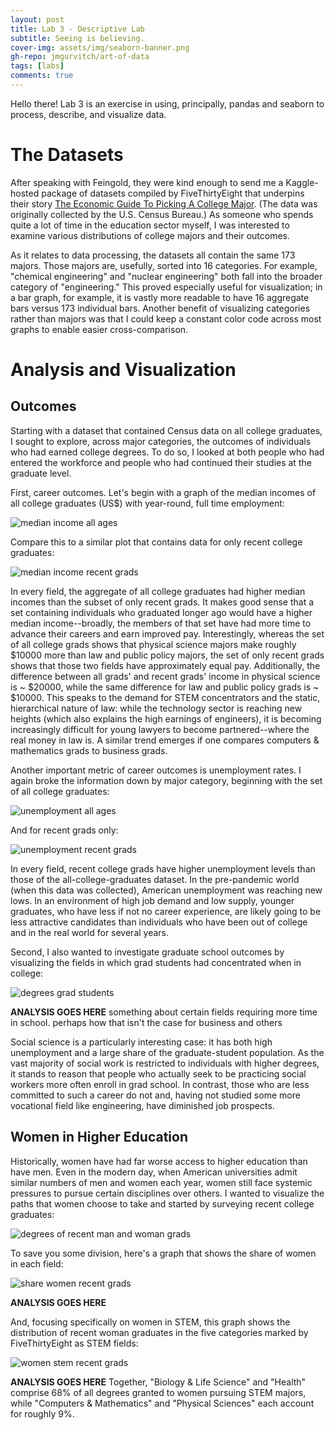 ```yaml
---
layout: post
title: Lab 3 - Descriptive Lab
subtitle: Seeing is believing.
cover-img: assets/img/seaborn-banner.png
gh-repo: jmgurvitch/art-of-data
tags: [labs]
comments: true
---
```


Hello there! Lab 3 is an exercise in using, principally, pandas and seaborn to process, describe, and visualize data.

# The Datasets
After speaking with Feingold, they were kind enough to send me a Kaggle-hosted package of datasets compiled by FiveThirtyEight that underpins their story [The Economic Guide To Picking A College Major](https://fivethirtyeight.com/features/the-economic-guide-to-picking-a-college-major/). (The data was originally collected by the U.S. Census Bureau.) As someone who spends quite a lot of time in the education sector myself, I was interested to examine various distributions of college majors and their outcomes. 

As it relates to data processing, the datasets all contain the same 173 majors. Those majors are, usefully, sorted into 16 categories. For example, "chemical engineering" and "nuclear engineering" both fall into the broader category of "engineering." This proved especially useful for visualization; in a bar graph, for example, it is vastly more readable to have 16 aggregate bars versus 173 individual bars. Another benefit of visualizing categories rather than majors was that I could keep a constant color code across most graphs to enable easier cross-comparison.

# Analysis and Visualization
## Outcomes
Starting with a dataset that contained Census data on all college graduates, I sought to explore, across major categories, the outcomes of individuals who had earned college degrees. To do so, I looked at both people who had entered the workforce and people who had continued their studies at the graduate level. 

First, career outcomes. Let's begin with a graph of the median incomes of all college graduates (US$) with year-round, full time employment:

![median income all ages]({{site.baseurl}}/assets/img/median-income-all-ages.png)

Compare this to a similar plot that contains data for only recent college graduates:

![median income recent grads]({{site.baseurl}}/assets/img/median-income-recent-grads.png)

In every field, the aggregate of all college graduates had higher median incomes than the subset of only recent grads. It makes good sense that a set containing individuals who graduated longer ago would have a higher median income--broadly, the members of that set have had more time to advance their careers and earn improved pay. Interestingly, whereas the set of all college grads shows that physical science majors make roughly $10000 more than law and public policy majors, the set of only recent grads shows that those two fields have approximately equal pay. Additionally, the difference between all grads' and recent grads' income in physical science is ~ $20000, while the same difference for law and public policy grads is ~ $10000. This speaks to the demand for STEM concentrators and the static, hierarchical nature of law: while the technology sector is reaching new heights (which also explains the high earnings of engineers), it is becoming increasingly difficult for young lawyers to become partnered--where the real money in law is. A similar trend emerges if one compares computers & mathematics grads to business grads.

Another important metric of career outcomes is unemployment rates. I again broke the information down by major category, beginning with the set of all college graduates:

![unemployment all ages]({{site.baseurl}}/assets/img/unemployment-all-ages.png)

And for recent grads only:

![unemployment recent grads]({{site.baseurl}}/assets/img/unemployment-recent-grads.png)

In every field, recent college grads have higher unemployment levels than those of the all-college-graduates dataset. In the pre-pandemic world (when this data was collected), American unemployment was reaching new lows. In an environment of high job demand and low supply, younger graduates, who have less if not no career experience, are likely going to be less attractive candidates than individuals who have been out of college and in the real world for several years.

Second, I also wanted to investigate graduate school outcomes by visualizing the fields in which grad students had concentrated when in college:

![degrees grad students]({{site.baseurl}}/assets/img/degrees-grad-students.png)

**ANALYSIS GOES HERE** something about certain fields requiring more time in school. perhaps how that isn't the case for business and others

Social science is a particularly interesting case: it has both high unemployment and a large share of the graduate-student population. As the vast majority of social work is restricted to individuals with higher degrees, it stands to reason that people who actually seek to be practicing social workers more often enroll in grad school. In contrast, those who are less committed to such a career do not and, having not studied some more vocational field like engineering, have diminished job prospects.

## Women in Higher Education 
Historically, women have had far worse access to higher education than have men. Even in the modern day, when American universities admit similar numbers of men and women each year, women still face systemic pressures to pursue certain disciplines over others. I wanted to visualize the paths that women choose to take and started by surveying recent college graduates:

![degrees of recent man and woman grads]({{site.baseurl}}/assets/img/men-women-recent-grads.png)

To save you some division, here's a graph that shows the share of women in each field:

![share women recent grads]({{site.baseurl}}/assets/img/share-women-recent-grads.png)

**ANALYSIS GOES HERE**

And, focusing specifically on women in STEM, this graph shows the distribution of recent woman graduates in the five categories marked by FiveThirtyEight as STEM fields:

![women stem recent grads]({{site.baseurl}}/assets/img/women-stem-recent-grads.png)

**ANALYSIS GOES HERE** Together, "Biology & Life Science" and "Health" comprise 68% of all degrees granted to women pursuing STEM majors, while "Computers & Mathematics" and "Physical Sciences" each account for roughly 9%. 
